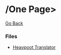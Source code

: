 # /One Page>
[Go Back](https://galaxtone.github.io/)

### Files
* [Heavpoot Translator](https://galaxtone.github.io/onepage/heavpoot-translator.html)
